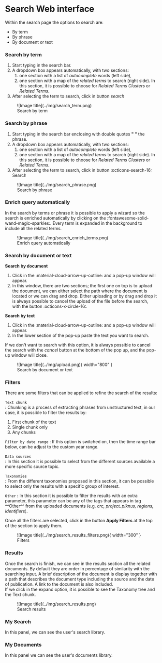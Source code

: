 
# Search Web interface
Within the search page the options to search are:

* By term
* By phrase
* By document or text
    

### Search by term

1. Start typing in the search bar.  
2. A dropdown box appears automatically, with two sections: 
    1. one section with a list of *autocomplete* words (left side), 
    2. one section with a map of the *related terms* to search (right side). In this section, it is possible to choose for *Related Terms Clusters* or *Related Terms*.
3. After selecting the term to search, click in button *search*


<figure markdown>
  ![Image title](../img/search_term.png)
  <figcaption>Search by term</figcaption>
</figure>


### Search by phrase

1. Start typing in the search bar enclosing with double quotes **" "** the phrase.  
2. A dropdown box appears automatically, with two sections: 
    1. one section with a list of *autocomplete* words (left side), 
    2. one section with a map of the *related terms* to search (right side). In this section, it is possible to choose for *Related Terms Clusters* or *Related Terms*.
3. After selecting the term to search, click in button :octicons-search-16: Search


<figure markdown>
  ![Image title](../img/search_phrase.png)
  <figcaption>Search by phrase</figcaption>
</figure>

### Enrich query automatically

In the search by terms or phrase it is possible to apply a wizard so the search is enriched automatically by clicking on the :fontawesome-solid-wand-magic-sparkles:.   Every term is expanded in the background to include all the related terms.

<figure markdown>
  ![Image title](../img/search_enrich_terms.png)
  <figcaption>Enrich query automatically</figcaption>
</figure>


### Search by document or text

**Search by document**           
1. Click in the :material-cloud-arrow-up-outline: and a pop-up window will appear.  
2. In this window, there are two sections; the first one on top is to upload the document, we can either select the path where the document is located or we can drag and drop. Either uploading or by drag and drop it is always possible to cancel the upload of the file before the search, with the button :octicons-x-circle-16:.

**Search by text**               
1. Click in the :material-cloud-arrow-up-outline: and a pop-up window will appear.                    
2. In the lower section of the pop-up paste the text you want to search. 


If we don't want to search with this option, it is always possible to cancel the search with the *cancel* button at the bottom of the pop up, and the pop-up window will close.

<figure markdown>
  ![Image title](../img/upload.png){ width="800" }
  <figcaption>Search by document or text</figcaption>
</figure>


### Filters         
There are some filters that can be applied to refine the search of the results:

`Text chunk`   
: Chunking is a process of extracting phrases from unstructured text, in our case, it is possible to filter the results by:                
  1. First chunk of the text                  
  2. Single chunk only                     
  3. Any chunks              

`Filter by date range`
: If this option is switched on, then the time range bar below, can be adjust to the custom year range.        

`Data sources`        
: In this section it is possible to select from the different sources available a more specific source topic.

`Taxonomies`                
: From the different taxonomies proposed in this section, it can be possible to select only the results with a specific group of interest.

`Other`
: In this section it is possible to filter the results with an extra parameter, this parameter can be any of the tags that appears in tag ^^Other^^ from the uploaded documents (e.g. *crc, project_piknus, regions, identifiers*).




Once all the filters are selected, click in the button **Apply Filters** at the top of the section to apply them.


<figure markdown>
  ![Image title](../img/search_results_filters.png){ width="300" }
  <figcaption>Filters</figcaption>
</figure>


### Results

Once the search is finish, we can see in the results section all the related documents. By default they are order in percentage of similarity with the searching input. A brief description of the document is display together with a path that describes the document type including the source and the date of publication.  A link to the document is also included.                 
If we click in the expand option, it is possible to see the Taxonomy tree and the Text chunk. 


<figure markdown>
  ![Image title](../img/search_results.png)
  <figcaption>Search results</figcaption>
</figure>

### My Search           
In this panel, we can see the user's search library.               


### My Documents         
In this panel we can see the user's documents library.                 
